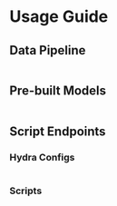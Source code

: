 # Usage Guide

## Data Pipeline

```{include} ../EventStream/data/README.md
```

## Pre-built Models

```{include} ../EventStream/transformer/README.md
```

## Script Endpoints

### Hydra Configs

```{include} ../configs/README.md
```

### Scripts

```{include} ../scripts/README.md
```
